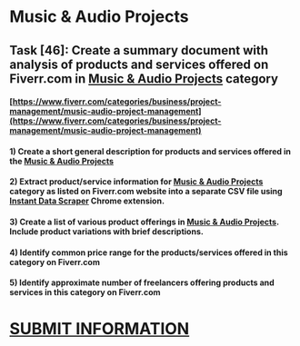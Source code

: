 # Music & Audio Projects
## Task [46]: Create a summary document with analysis of products and services offered on Fiverr.com in [Music & Audio Projects](https://www.fiverr.com/categories/business/project-management/music-audio-project-management) category
#### [https://www.fiverr.com/categories/business/project-management/music-audio-project-management](https://www.fiverr.com/categories/business/project-management/music-audio-project-management)
#### 1) Create a short general description for products and services offered in the [Music & Audio Projects](https://www.fiverr.com/categories/business/project-management/music-audio-project-management)
#### 2) Extract product/service information for [Music & Audio Projects](https://www.fiverr.com/categories/business/project-management/music-audio-project-management) category as listed on Fiverr.com website into a separate CSV file using [Instant Data Scraper](https://chrome.google.com/webstore/detail/instant-data-scraper/ofaokhiedipichpaobibbnahnkdoiiah) Chrome extension.
#### 3) Create a list of various product offerings in [Music & Audio Projects](https://www.fiverr.com/categories/business/project-management/music-audio-project-management). Include product variations with brief descriptions.
#### 4) Identify common price range for the products/services offered in this category on Fiverr.com
#### 5) Identify approximate number of freelancers offering products and services in this category on Fiverr.com

# [SUBMIT INFORMATION](https://forms.office.com/r/8AEKjkLxKG)
